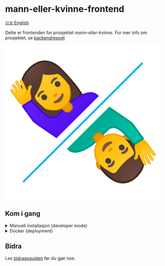 # mann-eller-kvinne-frontend

[🇬🇧 English](README-en.md)

Dette er frontenden for prosjektet *mann-eller-kvinne*. For mer info om prosjektet, se [backendrepoet](https://github.com/LBlend/mann-eller-kvinne)

![Logo](https://raw.githubusercontent.com/LBlend/mann-eller-kvinne/main/.static/mann-eller-kvinne.png)

## Kom i gang

<details>

<summary>Manuell installasjon (developer mode)</summary>

0. Klon repoet og last ned avhengighetene:
    - node.js
    - yarn

1. Installer prosjektavhengighetene

```
yarn install
```

2. Lag en kopi av filen [env.example](env.example) og gi den navnet `.env`. Bytt så ut URLen med den som peker mot din egen backend


3. Kjør webappen

```
yarn dev
```

</details>

<details>

<summary>Docker (deployment)</summary>

1. Hent dockerbildet

```
docker pull ghcr.io/lblend/mann-eller-kvinne-forntend:main-<versionnummer>
```

Husk å endre `<versionnummer` til ønsket versjon.

2. Lag og kjør en dockercontainer

```
docker run -p 3000:3000 <imageId>
```

</details>

## Bidra

Les [bidragsguiden](CONTRIBUTING.md) før du gjør noe.
